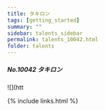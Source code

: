 ```yaml
---
title: タキロン
tags: [getting_started]
summary: ""
sidebar: talents_sidebar
permalink: talents_10042.html
folder: talents
---
```



##### No.10042 タキロン  

![](htt





{% include links.html %}
